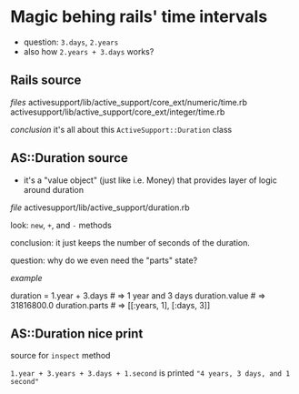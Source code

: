# Magic behing rails' time intervals

- question: `3.days`, `2.years`
- also how `2.years + 3.days` works?

Rails source
------------
*files*
activesupport/lib/active_support/core_ext/numeric/time.rb
activesupport/lib/active_support/core_ext/integer/time.rb

*conclusion*
it's all about this `ActiveSupport::Duration` class

AS::Duration source
-------------------
- it's a "value object" (just like i.e. Money) that provides layer of logic
  around duration

*file*
activesupport/lib/active_support/duration.rb

look:
`new`, `+`, and `-` methods

conclusion: it just keeps the number of seconds of the duration.

question: why do we even need the "parts" state?

*example*

duration = 1.year + 3.days  # => 1 year and 3 days
duration.value              # => 31816800.0
duration.parts              # => [[:years, 1], [:days, 3]]

AS::Duration nice print
-----------------------
source for `inspect` method

`1.year + 3.years + 3.days + 1.second`
is printed `"4 years, 3 days, and 1 second"`
